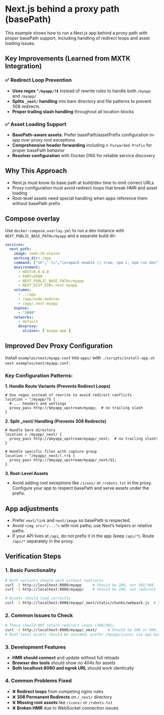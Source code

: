 # Next.js behind a proxy path (basePath)

This example shows how to run a Next.js app behind a proxy path with proper basePath support, including handling of redirect loops and asset loading issues.

## Key Improvements (Learned from MXTK Integration)

### ✅ Redirect Loop Prevention
- **Uses regex `^/myapp/?$`** instead of rewrite rules to handle both `/myapp` and `/myapp/`
- **Splits `_next/` handling** into bare directory and file patterns to prevent 308 redirects
- **Proper trailing slash handling** throughout all location blocks

### ✅ Asset Loading Support  
- **BasePath-aware assets**: Prefer basePath/assetPrefix configuration in-app over proxy root exceptions
- **Comprehensive header forwarding** including `X-Forwarded-Prefix` for proper basePath behavior
- **Resolver configuration** with Docker DNS for reliable service discovery

## Why This Approach
- Next.js must know its base path at build/dev time to emit correct URLs
- Proxy configuration must avoid redirect loops that break HMR and asset loading
- Root-level assets need special handling when apps reference them without basePath prefix

## Compose overlay
Use `docker-compose.overlay.yml` to run a dev instance with `NEXT_PUBLIC_BASE_PATH=/myapp` and a separate build dir:

```yaml
services:
  next_path:
    image: node:20-alpine
    working_dir: /app
    command: ["sh","-lc","corepack enable || true; npm i; npm run dev"]
    environment:
      - HOST=0.0.0.0
      - PORT=2000
      - NEXT_PUBLIC_BASE_PATH=/myapp
      - NEXT_DIST_DIR=.next-myapp
    volumes:
      - .:/app
      - /app/node_modules
      - /app/.next-myapp
    expose:
      - "2000"
    networks:
      - default
      devproxy:
        aliases: [ myapp-app ]
```

## Improved Dev Proxy Configuration

Install `examples/next/myapp.conf` into `apps/` with `./scripts/install-app.sh next examples/next/myapp.conf`. 

### Key Configuration Patterns:

**1. Handle Route Variants (Prevents Redirect Loops)**
```nginx
# Use regex instead of rewrite to avoid redirect conflicts
location ~ ^/myapp/?$ {
  # ... headers and settings
  proxy_pass http://$myapp_upstream/myapp;  # no trailing slash
}
```

**2. Split _next/ Handling (Prevents 308 Redirects)**  
```nginx
# Handle bare directory
location = /myapp/_next/ {
  proxy_pass http://$myapp_upstream/myapp/_next;  # no trailing slash!
}

# Handle specific files with capture group
location ~ ^/myapp/_next/(.+)$ {
  proxy_pass http://$myapp_upstream/myapp/_next/$1;
}
```

**3. Root-Level Assets**
- Avoid adding root exceptions like `/icons/` or `/robots.txt` in the proxy. Configure your app to respect basePath and serve assets under the prefix.

## App adjustments
- Prefer `next/link` and `next/image` so basePath is respected.
- Avoid `<img src="/...">` with root paths; use Next’s helpers or relative paths.
- If your API lives at `/api`, do not prefix it in the app (keep `/api/*`). Route `/api/*` separately in the proxy.

## Verification Steps

### 1. Basic Functionality  
```bash
# Both variants should work without redirects
curl -I http://localhost:8080/myapp     # Should be 200, not 301/308
curl -I http://localhost:8080/myapp/    # Should be 200, not redirect

# Assets should load correctly  
curl -I http://localhost:8080/myapp/_next/static/chunks/webpack.js  # Should be 200
```

### 2. Common Issues to Check
```bash
# These should NOT return redirect loops (308/301)
curl -I http://localhost:8080/myapp/_next/     # Should be 200 or 404, not 308
# Root-level assets should be avoided; prefer /myapp/icons/ via app basePath
```

### 3. Development Features
- **HMR should connect** and update without full reloads
- **Browser dev tools** should show no 404s for assets
- **Both localhost:8080 and ngrok URL** should work identically

### 4. Common Problems Fixed
- ❌ **Redirect loops** from competing nginx rules  
- ❌ **308 Permanent Redirects** on `/_next/` directory
- ❌ **Missing root assets** like `/icons/` or `/robots.txt`
- ❌ **Broken HMR** due to WebSocket connection issues
